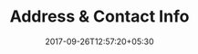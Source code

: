 ---
title: "Address & Contact Info"
date: 2017-09-26T12:57:20+05:30
draft: false
layout: address
property: "Casa Colvale"
status: "In Process"
url: /details/address/casa-colvale/
slug: "casa-colvale/"

mainmenu:
 details: true
 address: true

---